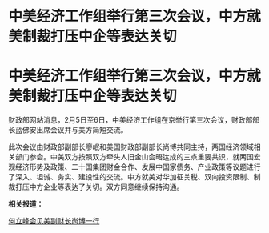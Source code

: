 # 中美经济工作组举行第三次会议，中方就美制裁打压中企等表达关切

# 中美经济工作组举行第三次会议，中方就美制裁打压中企等表达关切

财政部网站消息，2月5日至6日，中美经济工作组在京举行第三次会议，财政部部长蓝佛安出席会议并与美方简短交流。

此次会议由财政部副部长廖岷和美国财政部副部长尚博共同主持，两国经济领域相关部门参会。中美双方按照双方牵头人旧金山会晤达成的三点重要共识，就两国宏观经济形势及政策、二十国集团财金合作、发展中国家债务、产业政策等议题进行了深入、坦诚、务实、建设性的交流。中方就美对华加征关税、双向投资限制、制裁打压中方企业等表达了关切。双方同意继续保持沟通。

**相关报道：**

[何立峰会见美副财长尚博一行](https://news.qq.com/rain/a/20240206A08HKG00)

